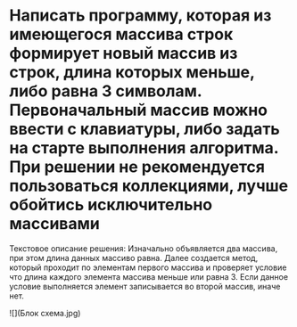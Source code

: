 # Написать программу, которая из имеющегося массива строк формирует новый массив из строк, длина которых меньше, либо равна 3 символам. Первоначальный массив можно ввести с клавиатуры, либо задать на старте выполнения алгоритма. При решении не рекомендуется пользоваться коллекциями, лучше обойтись исключительно массивами
Текстовое описание решения:
Изначально объявляется два массива, при этом длина данных массиво равна. Далее создается метод, который проходит по элементам первого массива и проверяет условие что длина каждого элемента массива меньше или равна 3. Если данное условие выполняется элемент записывается во второй массив, иначе нет.

![](Блок схема.jpg)
